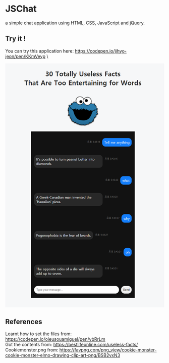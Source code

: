 # JSChat
a simple chat application using HTML, CSS, JavaScript and jQuery.

## Try it !
You can try this application here: https://codepen.io/jihyo-jeon/pen/KKmVeyp \

![Test image](testImg.png)

## References
Learnt how to set the files from: https://codepen.io/oieusouamiguel/pen/vbRrLm \
Got the contents from: https://bestlifeonline.com/useless-facts/ \
Cookiemonster.png from: https://favpng.com/png_view/cookie-monster-cookie-monster-elmo-drawing-clip-art-png/BSB2vxN3
